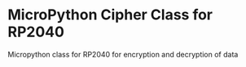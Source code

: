 # MicroPython Cipher Class for RP2040
Micropython class for RP2040 for encryption and decryption of data
